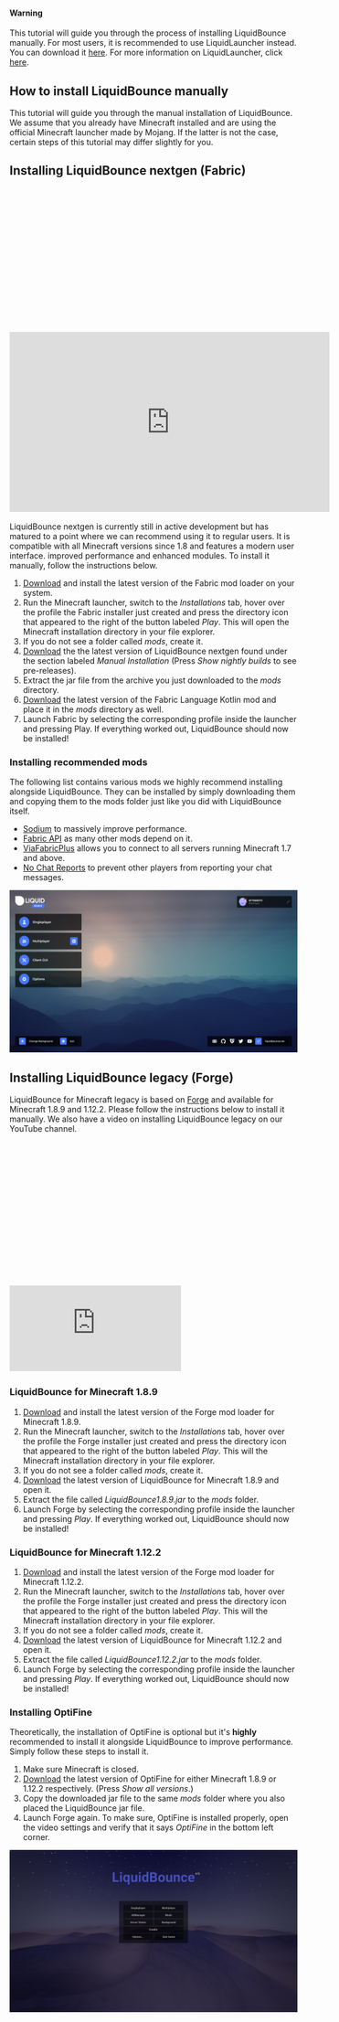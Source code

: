 <div class="note js-note">
	<span class="note-close js-close">
		<i class="fa fa-times"></i>
	</span>
	<h4 class="note-title"> Warning </h4>
	<p class="note-description">This tutorial will guide you through the process of installing LiquidBounce manually. For most users, it is recommended to use LiquidLauncher instead. You can download it <a href="/download">here</a>. For more information on LiquidLauncher, click <a href="docs/Tutorials/LiquidLauncher">here</a>.</p>
</div>


## How to install LiquidBounce manually

This tutorial will guide you through the manual installation of LiquidBounce. We assume that you already have Minecraft installed and are using the official Minecraft launcher made by Mojang. If the latter is not the case, certain steps of this tutorial may differ slightly for you. 

## Installing LiquidBounce nextgen (Fabric)

<div class="fluid-width-video-wrapper" style="padding-top: 50%;">
    <iframe width="560" height="315" src="https://www.youtube.com/embed/i_r1i4m-NZc?si=eQlG3oC_3d1Vbp25" title="YouTube video player" frameborder="0" allow="accelerometer; autoplay; clipboard-write; encrypted-media; gyroscope; picture-in-picture; web-share" referrerpolicy="strict-origin-when-cross-origin" allowfullscreen></iframe>
</div>

LiquidBounce nextgen is currently still in active development but has matured to a point where we can recommend using it to regular users. It is compatible with all Minecraft versions since 1.8 and features a modern user interface. improved performance and enhanced modules. To install it manually, follow the instructions below.

1. [Download](https://fabricmc.net/use/installer/) and install the latest version of the Fabric mod loader on your system.
2. Run the Minecraft launcher, switch to the *Installations* tab, hover over the profile the Fabric installer just created and press the directory icon that appeared to the right of the button labeled *Play*. This will open the Minecraft installation directory in your file explorer.
3. If you do not see a folder called *mods*, create it.
4. [Download](/download) the the latest version of LiquidBounce nextgen found under the section labeled *Manual Installation* (Press *Show nightly builds* to see pre-releases).
5. Extract the jar file from the archive you just downloaded to the *mods* directory.
6. [Download](https://www.curseforge.com/minecraft/mc-mods/fabric-language-kotlin) the latest version of the Fabric Language Kotlin mod and place it in the *mods* directory as well.
7. Launch Fabric by selecting the corresponding profile inside the launcher and pressing Play. If everything worked out, LiquidBounce should now be installed!

### Installing recommended mods

The following list contains various mods we highly recommend installing alongside LiquidBounce. They can be installed by simply downloading them and copying them to the mods folder just like you did with LiquidBounce itself.

- [Sodium](https://modrinth.com/mod/sodium) to massively improve performance.
- [Fabric API](https://modrinth.com/mod/fabric-api) as many other mods depend on it.
- [ViaFabricPlus](https://modrinth.com/mod/viafabricplus) allows you to connect to all servers running Minecraft 1.7 and above.
- [No Chat Reports](https://modrinth.com/mod/no-chat-reports/versions) to prevent other players from reporting your chat messages.

![nextgen](/images/nextgen-main-menu.jpg)

## Installing LiquidBounce legacy (Forge)

LiquidBounce for Minecraft legacy is based on [Forge](https://files.minecraftforge.net) and available for Minecraft 1.8.9 and 1.12.2. Please follow the instructions below to install it manually. We also have a video on installing LiquidBounce legacy on our YouTube channel.

<div class="fluid-width-video-wrapper" style="padding-top: 50%;">
    <iframe class="video js-responsive-video" src="https://www.youtube.com/embed/t47_U7f_ccg?showinfo=0" style="border:0" allowfullscreen="" id="fitvid0"></iframe>
</div>

### LiquidBounce for Minecraft 1.8.9
1. [Download](https://files.minecraftforge.net/net/minecraftforge/forge/index_1.8.9.html) and install the latest version of the Forge mod loader for Minecraft 1.8.9.
2. Run the Minecraft launcher, switch to the *Installations* tab, hover over the profile the Forge installer just created and press the directory icon that appeared to the right of the button labeled *Play*. This will the Minecraft installation directory in your file explorer.
3. If you do not see a folder called *mods*, create it.
4. [Download](https://liquidbounce.net/download) the latest version of LiquidBounce for Minecraft 1.8.9 and open it.
5. Extract the file called *LiquidBounce1.8.9.jar* to the *mods* folder.
6. Launch Forge by selecting the corresponding profile inside the launcher and pressing *Play*. If everything worked out, LiquidBounce should now be installed!

### LiquidBounce for Minecraft 1.12.2
1. [Download](https://files.minecraftforge.net/net/minecraftforge/forge/index_1.12.2.html) and install the latest version of the Forge mod loader for Minecraft 1.12.2.
2. Run the Minecraft launcher, switch to the *Installations* tab, hover over the profile the Forge installer just created and press the directory icon that appeared to the right of the button labeled *Play*. This will the Minecraft installation directory in your file explorer.
3. If you do not see a folder called *mods*, create it.
4. [Download](https://liquidbounce.net/download) the latest version of LiquidBounce for Minecraft 1.12.2 and open it.
5. Extract the file called *LiquidBounce1.12.2.jar* to the *mods* folder.
6. Launch Forge by selecting the corresponding profile inside the launcher and pressing *Play*. If everything worked out, LiquidBounce should now be installed!

### Installing OptiFine
Theoretically, the installation of OptiFine is optional but it's **highly** recommended to install it alongside LiquidBounce to improve performance. Simply follow these steps to install it.
1. Make sure Minecraft is closed.
2. [Download](https://optifine.net/downloads) the latest version of OptiFine for either Minecraft 1.8.9 or 1.12.2 respectively. (Press *Show all versions*.)
3. Copy the downloaded jar file to the same *mods* folder where you also placed the LiquidBounce jar file.
4. Launch Forge again. To make sure, OptiFine is installed properly, open the video settings and verify that it says *OptiFine* in the bottom left corner.

![nextgen](/images/forge-main-menu.png)